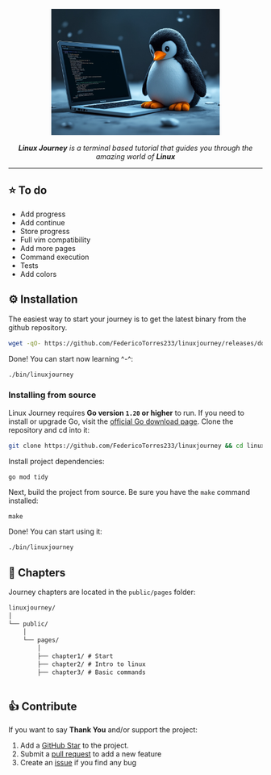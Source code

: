 <p align="center">
  <a href="https://github.com/federicotorres233">
    <picture>
      <source height="250" media="(prefers-color-scheme: dark)" srcset="https://raw.githubusercontent.com/FedericoTorres233/linuxjourney/main/public/logo.jpeg">
      <img height="250" alt="Linux" src="https://raw.githubusercontent.com/FedericoTorres233/linuxjourney/main/public/logo.jpeg">
    </picture>
  </a>
  <br>
<p align="center">
  <em><b>Linux Journey</b> is a terminal based tutorial that guides you through the amazing world of <b>Linux</b></em>
</p>

---

## ⭐️ To do

- Add progress
- Add continue
- Store progress
- Full vim compatibility
- Add more pages
- Command execution
- Tests
- Add colors

## ⚙️ Installation

The easiest way to start your journey is to get the latest binary from the github repository.

```bash
wget -qO- https://github.com/FedericoTorres233/linuxjourney/releases/download/v0.1.0/linuxjourney.tar.gz | tar xvfz -
```

Done! You can start now learning ^-^:

```bash
./bin/linuxjourney
```

### Installing from source

Linux Journey requires **Go version `1.20` or higher** to run. If you need to install or upgrade Go, visit the [official Go download page](https://go.dev/dl/). Clone the repository and cd into it:

```bash
git clone https://github.com/FedericoTorres233/linuxjourney && cd linuxjourney
```

Install project dependencies:

```bash
go mod tidy
```

Next, build the project from source. Be sure you have the `make` command installed:

```
make
```

Done! You can start using it:

```bash
./bin/linuxjourney
```

## 🎯 Chapters
Journey chapters are located in the `public/pages` folder:

```
linuxjourney/
│
└── public/
    │
    └── pages/
        │
        ├── chapter1/ # Start
        ├── chapter2/ # Intro to linux
        ├── chapter3/ # Basic commands
  
```

<!-- 
-   Something [Something](example.com)
--->
## 👍 Contribute

If you want to say **Thank You** and/or support the project:

1. Add a [GitHub Star](https://github.com/federicotorres233/linuxjourney/stargazers) to the project.
2. Submit a [pull request](https://github.com/FedericoTorres233/linuxjourney/pulls) to add a new feature
3. Create an [issue](https://github.com/FedericoTorres233/linuxjourney/issues) if you find any bug
